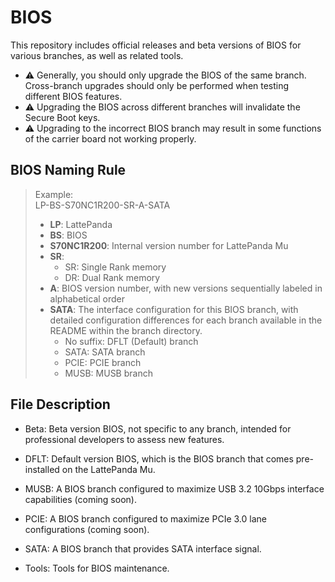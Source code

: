 # BIOS

This repository includes official releases and beta versions of BIOS for various branches, as well as related tools.

- ⚠ Generally, you should only upgrade the BIOS of the same branch. Cross-branch upgrades should only be performed when testing different BIOS features.
- ⚠ Upgrading the BIOS across different branches will invalidate the Secure Boot keys.
- ⚠ Upgrading to the incorrect BIOS branch may result in some functions of the carrier board not working properly.

## BIOS Naming Rule

> Example:  
> LP-BS-S70NC1R200-SR-A-SATA
>
> - **LP**: LattePanda
> - **BS**: BIOS
> - **S70NC1R200**: Internal version number for LattePanda Mu
> - **SR**:
>   - SR: Single Rank memory
>   - DR: Dual Rank memory
> - **A**: BIOS version number, with new versions sequentially labeled in alphabetical order
> - **SATA**: The interface configuration for this BIOS branch, with detailed configuration differences for each branch available in the README within the branch directory.
>   - No suffix: DFLT (Default) branch
>   - SATA: SATA branch
>   - PCIE: PCIE branch
>   - MUSB: MUSB branch

## File Description

- Beta: Beta version BIOS, not specific to any branch, intended for professional developers to assess new features.

- DFLT: Default version BIOS, which is the BIOS branch that comes pre-installed on the LattePanda Mu.

- MUSB: A BIOS branch configured to maximize USB 3.2 10Gbps interface capabilities (coming soon).

- PCIE: A BIOS branch configured to maximize PCIe 3.0 lane configurations (coming soon).

- SATA: A BIOS branch that provides SATA interface signal.

- Tools: Tools for BIOS maintenance.
